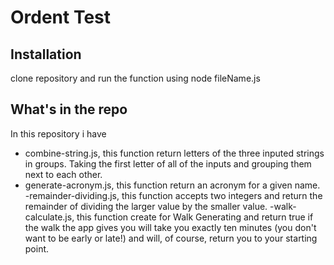 # Ordent Test


## Installation

clone repository and run the function using node fileName.js

## What's in the repo
In this repository i have 
- combine-string.js, this function return letters of the three inputed 
strings in groups. Taking the first letter of all of the inputs and grouping them next to each 
other.
- generate-acronym.js, this function return an acronym for a given name.
-remainder-dividing.js, this function accepts two integers and return the remainder of dividing the larger 
value by the smaller value.
-walk-calculate.js, this function create for Walk Generating and return true if the walk the app gives you will take you exactly ten minutes (you don't want to be early or late!) and will, of course, return you to your 
starting point.
